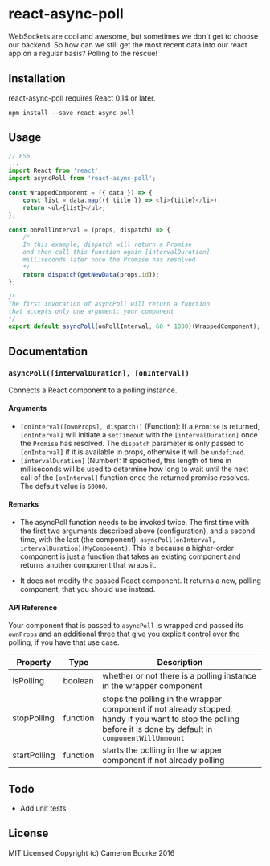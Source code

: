 react-async-poll
=========================

WebSockets are cool and awesome, but sometimes we don't get to choose our backend. So how can we still get the most recent data into our react app on a regular basis? Polling to the rescue!

## Installation
react-async-poll requires React 0.14 or later.
```
npm install --save react-async-poll
```

## Usage
```js
// ES6
...
import React from 'react';
import asyncPoll from 'react-async-poll';

const WrappedComponent = ({ data }) => {
	const list = data.map(({ title }) => <li>{title}</li>);
	return <ul>{list}</ul>;
};

const onPollInterval = (props, dispatch) => {
	/*
	In this example, dispatch will return a Promise
	and then call this function again [intervalDuration]
	milliseconds later once the Promise has resolved
	*/
	return dispatch(getNewData(props.id));
};

/*
The first invocation of asyncPoll will return a function
that accepts only one argument: your component
*/
export default asyncPoll(onPollInterval, 60 * 1000)(WrappedComponent);
```

## Documentation

### `asyncPoll([intervalDuration], [onInterval])`

Connects a React component to a polling instance.

#### Arguments
- `[onInterval([ownProps], dispatch)]` (Function): If a `Promise` is returned, `[onInterval]` will initiate a `setTimeout` with the `[intervalDuration]` once the `Promise` has resolved. The `dispatch` parameter is only passed to `[onInterval]` if it is available in props, otherwise it will be `undefined`.
- `[intervalDuration]` (Number): If specified, this length of time in milliseconds will be used to determine how long to wait until the next call of the `[onInterval]` function once the returned promise resolves. The default value is `60000`.

#### Remarks
- The asyncPoll function needs to be invoked twice. The first time with the first two arguments described above (configuration), and a second time, with the last (the component): `asyncPoll(onInterval, intervalDuration)(MyComponent)`. This is because a higher-order component is just a function that takes an existing component and returns another component that wraps it.

- It does not modify the passed React component. It returns a new, polling component, that you should use instead.

#### API Reference

Your component that is passed to `asyncPoll` is wrapped and passed its `ownProps` and an additional three that give you explicit control over the polling, if you have that use case.

Property      | Type     | Description
------------- | -------- | ------------------
isPolling     | boolean  | whether or not there is a polling instance in the wrapper component
stopPolling   | function | stops the polling in the wrapper component if not already stopped, handy if you want to stop the polling before it is done by default in `componentWillUnmount`
startPolling  | function | starts the polling in the wrapper component if not already polling

## Todo
- Add unit tests

## License

MIT Licensed Copyright (c) Cameron Bourke 2016
